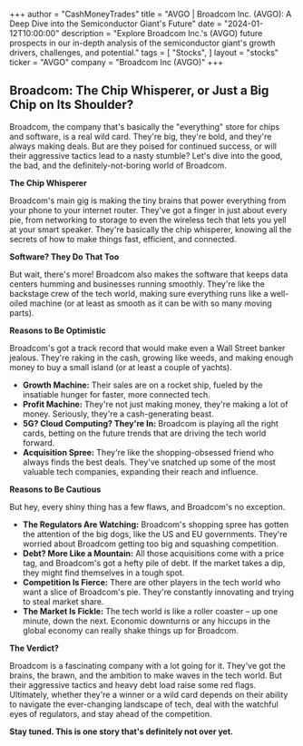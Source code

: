 +++
author = "CashMoneyTrades"
title = "AVGO |  Broadcom Inc. (AVGO): A Deep Dive into the Semiconductor Giant's Future"
date = "2024-01-12T10:00:00"
description = "Explore Broadcom Inc.'s (AVGO) future prospects in our in-depth analysis of the semiconductor giant's growth drivers, challenges, and potential."
tags = [
"Stocks",
]
layout = "stocks"
ticker = "AVGO"
company = "Broadcom Inc (AVGO)"
+++
        


## Broadcom: The Chip Whisperer, or Just a Big Chip on Its Shoulder?

Broadcom, the company that's basically the "everything" store for chips and software, is a real wild card. They're big, they're bold, and they're always making deals. But are they poised for continued success, or will their aggressive tactics lead to a nasty stumble? Let's dive into the good, the bad, and the definitely-not-boring world of Broadcom. 

**The Chip Whisperer**

Broadcom's main gig is making the tiny brains that power everything from your phone to your internet router. They've got a finger in just about every pie, from networking to storage to even the wireless tech that lets you yell at your smart speaker. They're basically the chip whisperer, knowing all the secrets of how to make things fast, efficient, and connected. 

**Software? They Do That Too**

But wait, there's more! Broadcom also makes the software that keeps data centers humming and businesses running smoothly. They're like the backstage crew of the tech world, making sure everything runs like a well-oiled machine (or at least as smooth as it can be with so many moving parts). 

**Reasons to Be Optimistic**

Broadcom's got a track record that would make even a Wall Street banker jealous. They're raking in the cash, growing like weeds, and making enough money to buy a small island (or at least a couple of yachts). 

* **Growth Machine:** Their sales are on a rocket ship, fueled by the insatiable hunger for faster, more connected tech. 
* **Profit Machine:** They're not just making money, they're making a lot of money. Seriously, they're a cash-generating beast. 
* **5G? Cloud Computing? They're In:** Broadcom is playing all the right cards, betting on the future trends that are driving the tech world forward. 
* **Acquisition Spree:** They're like the shopping-obsessed friend who always finds the best deals. They've snatched up some of the most valuable tech companies, expanding their reach and influence. 

**Reasons to Be Cautious**

But hey, every shiny thing has a few flaws, and Broadcom's no exception. 

* **The Regulators Are Watching:** Broadcom's shopping spree has gotten the attention of the big dogs, like the US and EU governments. They're worried about Broadcom getting too big and squashing competition. 
* **Debt? More Like a Mountain:** All those acquisitions come with a price tag, and Broadcom's got a hefty pile of debt.  If the market takes a dip, they might find themselves in a tough spot. 
* **Competition Is Fierce:** There are other players in the tech world who want a slice of Broadcom's pie. They're constantly innovating and trying to steal market share. 
* **The Market Is Fickle:** The tech world is like a roller coaster – up one minute, down the next. Economic downturns or any hiccups in the global economy can really shake things up for Broadcom. 

**The Verdict?**

Broadcom is a fascinating company with a lot going for it. They've got the brains, the brawn, and the ambition to make waves in the tech world. But their aggressive tactics and heavy debt load raise some red flags. Ultimately, whether they're a winner or a wild card depends on their ability to navigate the ever-changing landscape of tech, deal with the watchful eyes of regulators, and stay ahead of the competition.  

**Stay tuned. This is one story that's definitely not over yet.** 

        